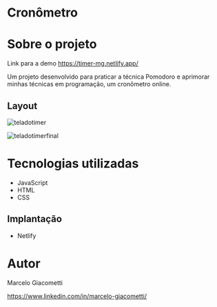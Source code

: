 # Cronômetro

# Sobre o projeto
Link para a demo https://timer-mg.netlify.app/

Um projeto desenvolvido para praticar a técnica Pomodoro e aprimorar minhas técnicas em programação, um cronômetro online.

## Layout
![teladotimer](https://user-images.githubusercontent.com/51996663/198907848-76570bc8-925c-413a-b98e-4479fb4e1aa6.jpg)

![teladotimerfinal](https://user-images.githubusercontent.com/51996663/198907854-838f6bbc-4f6e-4ed0-b334-9d994968f250.jpg)

# Tecnologias utilizadas
- JavaScript
- HTML
- CSS

## Implantação
- Netlify

# Autor
Marcelo Giacometti

https://www.linkedin.com/in/marcelo-giacometti/
